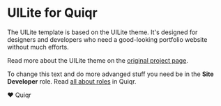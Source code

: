 # UILite for Quiqr

The UILite template is based on the UILite theme. It's designed for designers and developers who need a good-looking portfolio website without much efforts.

Read more about the UILite theme on the [original project page](https://github.com/uicardioHQ/hugo-uilite).

To change this text and do more advanged stuff you need be in the **Site Developer** role. Read [all about roles](https://book.quiqr.org/docs/15-site-and-cms-development/01-user-roles/) in Quiqr.

❤️ Quiqr